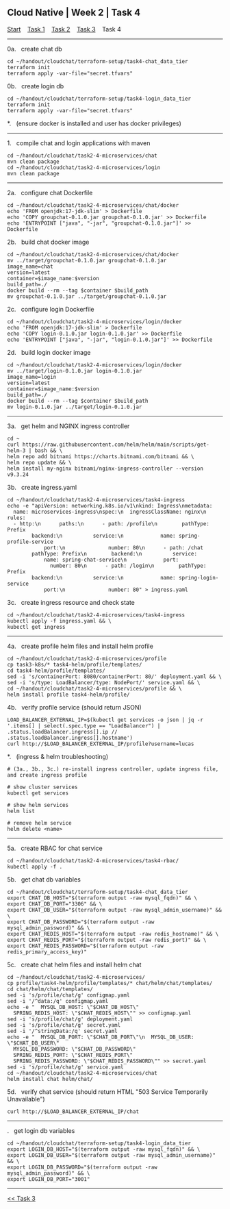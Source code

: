 ## Cloud Native | Week 2 | Task 4

[Start](https://github.com/AFC-AI2C-Cohort-04/coleman-code/blob/main/cloud_native/week_2/start.md)    [Task 1](https://github.com/AFC-AI2C-Cohort-04/coleman-code/blob/main/cloud_native/week_2/task_1.md)    [Task 2](https://github.com/AFC-AI2C-Cohort-04/coleman-code/blob/main/cloud_native/week_2/task_2.md)    [Task 3](https://github.com/AFC-AI2C-Cohort-04/coleman-code/blob/main/cloud_native/week_2/task_3.md)    Task 4

---

0a.   create chat db
```
cd ~/handout/cloudchat/terraform-setup/task4-chat_data_tier
terraform init
terraform apply -var-file="secret.tfvars"
```

0b.   create login db
```
cd ~/handout/cloudchat/terraform-setup/task4-login_data_tier
terraform init
terraform apply -var-file="secret.tfvars"
```

*.   (ensure docker is installed and user has docker privileges)

---

1.   compile chat and login applications with maven
```
cd ~/handout/cloudchat/task2-4-microservices/chat
mvn clean package
cd ~/handout/cloudchat/task2-4-microservices/login
mvn clean package
```

---

2a.   configure chat Dockerfile
```
cd ~/handout/cloudchat/task2-4-microservices/chat/docker
echo 'FROM openjdk:17-jdk-slim' > Dockerfile
echo 'COPY groupchat-0.1.0.jar groupchat-0.1.0.jar' >> Dockerfile
echo 'ENTRYPOINT ["java", "-jar", "groupchat-0.1.0.jar"]' >> Dockerfile
```

2b.   build chat docker image
```
cd ~/handout/cloudchat/task2-4-microservices/chat/docker
mv ../target/groupchat-0.1.0.jar groupchat-0.1.0.jar
image_name=chat
version=latest
container=$image_name:$version
build_path=./
docker build --rm --tag $container $build_path
mv groupchat-0.1.0.jar ../target/groupchat-0.1.0.jar
```

2c.   configure login Dockerfile
```
cd ~/handout/cloudchat/task2-4-microservices/login/docker
echo 'FROM openjdk:17-jdk-slim' > Dockerfile
echo 'COPY login-0.1.0.jar login-0.1.0.jar' >> Dockerfile
echo 'ENTRYPOINT ["java", "-jar", "login-0.1.0.jar"]' >> Dockerfile
```

2d.   build login docker image
```
cd ~/handout/cloudchat/task2-4-microservices/login/docker
mv ../target/login-0.1.0.jar login-0.1.0.jar
image_name=login
version=latest
container=$image_name:$version
build_path=./
docker build --rm --tag $container $build_path
mv login-0.1.0.jar ../target/login-0.1.0.jar
```

---

3a.   get helm and NGINX ingress controller
```
cd ~
curl https://raw.githubusercontent.com/helm/helm/main/scripts/get-helm-3 | bash && \
helm repo add bitnami https://charts.bitnami.com/bitnami && \
helm repo update && \
helm install my-nginx bitnami/nginx-ingress-controller --version v9.3.24
```

3b.   create ingress.yaml
```
cd ~/handout/cloudchat/task2-4-microservices/task4-ingress
echo -e "apiVersion: networking.k8s.io/v1\nkind: Ingress\nmetadata:
  name: microservices-ingress\nspec:\n  ingressClassName: nginx\n  rules:
  - http:\n      paths:\n      - path: /profile\n        pathType: Prefix
        backend:\n          service:\n            name: spring-profile-service
            port:\n              number: 80\n      - path: /chat
        pathType: Prefix\n        backend:\n          service:
            name: spring-chat-service\n            port:
              number: 80\n      - path: /login\n        pathType: Prefix
        backend:\n          service:\n            name: spring-login-service
            port:\n              number: 80" > ingress.yaml
```

3c.   create ingress resource and check state
```
cd ~/handout/cloudchat/task2-4-microservices/task4-ingress
kubectl apply -f ingress.yaml && \
kubectl get ingress
```

---

4a.   create profile helm files and install helm profile
```
cd ~/handout/cloudchat/task2-4-microservices/profile
cp task3-k8s/* task4-helm/profile/templates/
cd task4-helm/profile/templates/
sed -i 's/containerPort: 8080/containerPort: 80/' deployment.yaml && \
sed -i 's/type: LoadBalancer/type: NodePort/' service.yaml && \
cd ~/handout/cloudchat/task2-4-microservices/profile && \
helm install profile task4-helm/profile/
```

4b.   verify profile service (should return JSON)
```
LOAD_BALANCER_EXTERNAL_IP=$(kubectl get services -o json | jq -r '.items[] | select(.spec.type == "LoadBalancer") | .status.loadBalancer.ingress[].ip // .status.loadBalancer.ingress[].hostname')
curl http://$LOAD_BALANCER_EXTERNAL_IP/profile?username=lucas
```

*.   (ingress & helm troubleshooting)
```
# (3a., 3b., 3c.) re-install ingress controller, update ingress file, and create ingress profile

# show cluster services
kubectl get services

# show helm services
helm list

# remove helm service
helm delete <name>
```

---

5a.   create RBAC for chat service
```
cd ~/handout/cloudchat/task2-4-microservices/task4-rbac/
kubectl apply -f .
```

5b.   get chat db variables
```
cd ~/handout/cloudchat/terraform-setup/task4-chat_data_tier
export CHAT_DB_HOST="$(terraform output -raw mysql_fqdn)" && \
export CHAT_DB_PORT="3306" && \
export CHAT_DB_USER="$(terraform output -raw mysql_admin_username)" && \
export CHAT_DB_PASSWORD="$(terraform output -raw mysql_admin_password)" && \
export CHAT_REDIS_HOST="$(terraform output -raw redis_hostname)" && \
export CHAT_REDIS_PORT="$(terraform output -raw redis_port)" && \
export CHAT_REDIS_PASSWORD="$(terraform output -raw redis_primary_access_key)"
```

5c.   create chat helm files and install helm chat
```
cd ~/handout/cloudchat/task2-4-microservices/
cp profile/task4-helm/profile/templates/* chat/helm/chat/templates/
cd chat/helm/chat/templates/
sed -i 's/profile/chat/g' configmap.yaml
sed -i '/^data:/q' configmap.yaml
echo -e "  MYSQL_DB_HOST: \"$CHAT_DB_HOST\"
  SPRING_REDIS_HOST: \"$CHAT_REDIS_HOST\"" >> configmap.yaml
sed -i 's/profile/chat/g' deployment.yaml
sed -i 's/profile/chat/g' secret.yaml
sed -i '/^stringData:/q' secret.yaml
echo -e "  MYSQL_DB_PORT: \"$CHAT_DB_PORT\"\n  MYSQL_DB_USER: \"$CHAT_DB_USER\"
  MYSQL_DB_PASSWORD: \"$CHAT_DB_PASSWORD\"
  SPRING_REDIS_PORT: \"$CHAT_REDIS_PORT\"
  SPRING_REDIS_PASSWORD: \"$CHAT_REDIS_PASSWORD\"" >> secret.yaml
sed -i 's/profile/chat/g' service.yaml
cd ~/handout/cloudchat/task2-4-microservices/chat
helm install chat helm/chat/
```

5d.   verify chat service (should return HTML "503 Service Temporarily Unavailable")
```
curl http://$LOAD_BALANCER_EXTERNAL_IP/chat
```

---




.   get login db variables
```
cd ~/handout/cloudchat/terraform-setup/task4-login_data_tier
export LOGIN_DB_HOST="$(terraform output -raw mysql_fqdn)" && \
export LOGIN_DB_USER="$(terraform output -raw mysql_admin_username)" && \
export LOGIN_DB_PASSWORD="$(terraform output -raw mysql_admin_password)" && \
export LOGIN_DB_PORT="3001"
```



---

[<< Task 3](https://github.com/AFC-AI2C-Cohort-04/coleman-code/blob/main/cloud_native/week_2/task_3.md)

